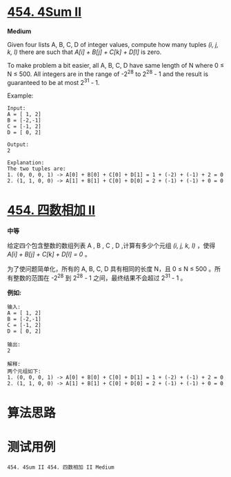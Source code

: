 # [454. 4Sum II][enTitle]

**Medium**

Given four lists A, B, C, D of integer values, compute how many tuples  *(i, j, k, l)*  there are such that  *A[i] + B[j] + C[k] + D[l]*  is zero.

To make problem a bit easier, all A, B, C, D have same length of N where 0 ≤ N ≤ 500. All integers are in the range of -2<sup>28</sup> to 2<sup>28</sup> - 1 and the result is guaranteed to be at most 2<sup>31</sup> - 1.

Example:

```
Input:
A = [ 1, 2]
B = [-2,-1]
C = [-1, 2]
D = [ 0, 2]

Output:
2

Explanation:
The two tuples are:
1. (0, 0, 0, 1) -> A[0] + B[0] + C[0] + D[1] = 1 + (-2) + (-1) + 2 = 0
2. (1, 1, 0, 0) -> A[1] + B[1] + C[0] + D[0] = 2 + (-1) + (-1) + 0 = 0

```




# [454. 四数相加 II][cnTitle]

**中等**

给定四个包含整数的数组列表 A , B , C , D ,计算有多少个元组  *(i, j, k, l)*  ，使得  *A[i] + B[j] + C[k] + D[l] = 0* 。

为了使问题简单化，所有的 A, B, C, D 具有相同的长度 N，且 0 ≤ N ≤ 500 。所有整数的范围在 -2<sup>28</sup> 到 2<sup>28</sup> - 1 之间，最终结果不会超过 2<sup>31</sup> - 1 。

**例如:** 

```
输入:
A = [ 1, 2]
B = [-2,-1]
C = [-1, 2]
D = [ 0, 2]

输出:
2

解释:
两个元组如下:
1. (0, 0, 0, 1) -> A[0] + B[0] + C[0] + D[1] = 1 + (-2) + (-1) + 2 = 0
2. (1, 1, 0, 0) -> A[1] + B[1] + C[0] + D[0] = 2 + (-1) + (-1) + 0 = 0

```




# 算法思路

# 测试用例
```
454. 4Sum II 454. 四数相加 II Medium
```

[enTitle]: https://leetcode.com/problems/4sum-ii/
[cnTitle]: https://leetcode-cn.com/problems/4sum-ii/
